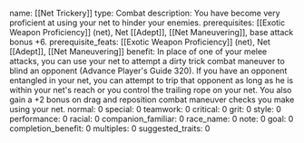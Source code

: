 name: [[Net Trickery]]
type: Combat
description: You have become very proficient at using your net to hinder your enemies.
prerequisites: [[Exotic Weapon Proficiency]] (net), Net [[Adept]], [[Net Maneuvering]], base attack bonus +6.
prerequisite_feats: [[Exotic Weapon Proficiency]] (net), Net [[Adept]], [[Net Maneuvering]]
benefit: In place of one of your melee attacks, you can use your net to attempt a dirty trick combat maneuver to blind an opponent (Advance Player's Guide 320). If you have an opponent entangled in your net, you can attempt to trip that opponent as long as he is within your net's reach or you control the trailing rope on your net. You also gain a +2 bonus on drag and reposition combat maneuver checks you make using your net.
normal: 0
special: 0
teamwork: 0
critical: 0
grit: 0
style: 0
performance: 0
racial: 0
companion_familiar: 0
race_name: 0
note: 0
goal: 0
completion_benefit: 0
multiples: 0
suggested_traits: 0
